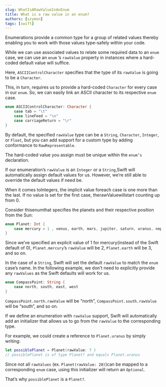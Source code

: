 ```yaml
---
slug: WhatIsARawValueInAnEnum
title: What is a raw value in an enum?
authors: [szymon]
tags: [swift]
---
```



Enumerations provide a common type for a group of related values thereby enabling you to work with those values type-safely within your code.

While we can use associated values to relate some required data to an `enum` case, we can use an `enum` ’s `rawValue` property in instances where a hard-coded default value will suffice.

Here, `ASCIIControlCharacter` specifies that the type of its `rawValue` is going to be a `Character`.

This, in turn, requires us to provide a hard-coded `Character` for every case in our `enum`. So, we can easily link an ASCII character to its respective `enum` case.

```swift
enum ASCIIControlCharacter: Character {
    case tab = "\t"
    case lineFeed = "\n"
    case carriageReturn = "\r"
}
```

By default, the specified `rawValue` type can be a `String`, `Character`, `Integer`, or
`Float`, but you can add support for a custom type by adding conformance to `RawRepresentable`.

The hard-coded value you assign must be unique within the `enum’s` declaration.

If our enumeration’s `rawValue` is an `Integer` or a `String`,Swift will automatically assign default values for us. However, we’re still able to override the default values if need be.

When it comes toIntegers, the implicit value foreach case is one more than the last. If no value is set for the first case, therawValuewillstart counting up from 0.

Consider thisenumthat specifies the planets and their respective position from the Sun:
```swift
enum Planet: Int {
    case mercury = 1 , venus, earth, mars, jupiter, saturn, uranus, neptune
}
```

Since we’ve specified an explicit value of 1 for mercury(instead of the Swift default of 0),
`Planet.mercury`’s `rawValue` will be 2, `Planet.earth` will be 3, and so on.

In the case of a `String`, Swift will set the default `rawValue` to match the `enum` case’s name. In the following example, we don’t need to explicitly provide any `rawValues` as the Swift defaults
will work for us.
```swift
enum CompassPoint: String {
    case north, south, east, west
}
```

`CompassPoint.north.rawValue` will be “north”, `CompassPoint.south.rawValue` will be “south”, and so on.

If we define an enumeration with `rawValue` support, Swift will automatically add an initializer that allows us to go from the `rawValue` to the corresponding type.

For example, we could create a reference to `Planet.uranus` by simply writing:
```swift
let possiblePlanet = Planet(rawValue: 7 )
// possiblePlanet is of type Planet? and equals Planet.uranus
```

Since not all `rawValues` (ex. `Planet(rawValue: 20)`)can be mapped to a corresponding `enum` case, using this initializer will return an `Optional`.

That’s why `possiblePlanet` is a `Planet?`.
